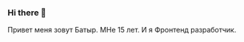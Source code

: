 ### Hi there 👋
Привет меня зовут Батыр. МНе 15 лет. И я Фронтенд разработчик.
<!--
**FrontendDevelop2023/FrontendDevelop2023** is a ✨ _special_ ✨ repository because its `README.md` (this file) appears on your GitHub profile.
https://camo.githubusercontent.com/fc69f921ea80d2bbf77cddd242af81a3d4803165e4fddb187ad1cb635d20dc5a/68747470733a2f2f696d672e736869656c64732e696f2f62616467652f2d48544d4c2d3333333f7374796c653d666f722d7468652d6261646765266c6f676f3d68746d6c35

